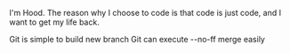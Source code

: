 I'm Hood.
The reason why I choose to code is that code is just code,
and I want to get my life back.

Git is simple to build new branch
Git can execute --no-ff merge easily
